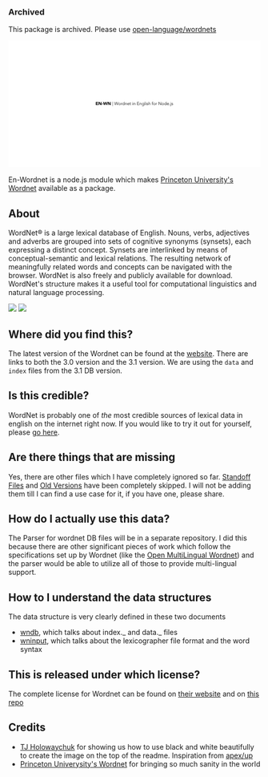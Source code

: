 ### Archived

This package is archived. Please use [open-language/wordnets](https://github.com/open-language/wordnets)

![](assets/wordnet-readme-logo.png)

En-Wordnet is a node.js module which makes [Princeton University's Wordnet](https://wordnet.princeton.edu/) available as a package.

## About

WordNet® is a large lexical database of English. Nouns, verbs, adjectives and adverbs are grouped into sets of cognitive synonyms (synsets), each expressing a distinct concept. Synsets are interlinked by means of conceptual-semantic and lexical relations. The resulting network of meaningfully related words and concepts can be navigated with the browser. WordNet is also freely and publicly available for download. WordNet's structure makes it a useful tool for computational linguistics and natural language processing.

![](https://img.shields.io/travis/open-language/en-wordnet.svg)
![](https://img.shields.io/codecov/c/github/open-language/en-wordnet/master.svg)

## Where did you find this?

The latest version of the Wordnet can be found at the [website](https://wordnet.princeton.edu/download/current-version). There are links to both the 3.0 version and the 3.1 version. We are using the `data` and `index` files from the 3.1 DB version.

## Is this credible?

WordNet is probably one of _the_ most credible sources of lexical data in english on the internet right now. If you would like to try it out for yourself, please [go here](http://wordnetweb.princeton.edu/perl/webwn).

## Are there things that are missing

Yes, there are other files which I have completely ignored so far. [Standoff Files](https://wordnet.princeton.edu/download/standoff-files) and [Old Versions](https://wordnet.princeton.edu/download/old-versions) have been completely skipped. I will not be adding them till I can find a use case for it, if you have one, please share.

## How do I actually use this data?

The Parser for wordnet DB files will be in a separate repository. I did this because there are other significant pieces of work which follow the specifications set up by Wordnet (like the [Open MultiLingual Wordnet](http://compling.hss.ntu.edu.sg/omw/index.html)) and the parser would be able to utilize all of those to provide multi-lingual support.

## How to I understand the data structures

The data structure is very clearly defined in these two documents

- [wndb](https://wordnet.princeton.edu/documentation/wndb5wn), which talks about index._ and data._ files
- [wninput](https://wordnet.princeton.edu/documentation/wninput5wn), which talks about the lexicographer file format and the word syntax

## This is released under which license?

The complete license for Wordnet can be found on [their website](https://wordnet.princeton.edu/license-and-commercial-use) and on [this repo](https://github.com/open-language/en-wordnet/blob/master/LICENSE)

## Credits

- [TJ Holowaychuk](https://github.com/tj) for showing us how to use black and white beautifully to create the image on the top of the readme. Inspiration from [apex/up](https://github.com/apex/up)
- [Princeton Univerysity's Wordnet](https://wordnet.princeton.edu/) for bringing so much sanity in the world
